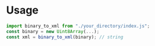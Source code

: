 # Usage
```javascript
import binary_to_xml from "./your_directory/index.js";
const binary = new Uint8Array(...);
const xml = binary_to_xml(binary); // string
```
